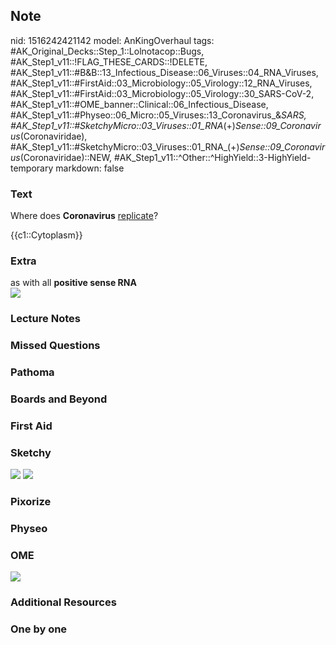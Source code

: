 ## Note
nid: 1516242421142
model: AnKingOverhaul
tags: #AK_Original_Decks::Step_1::Lolnotacop::Bugs, #AK_Step1_v11::!FLAG_THESE_CARDS::!DELETE, #AK_Step1_v11::#B&B::13_Infectious_Disease::06_Viruses::04_RNA_Viruses, #AK_Step1_v11::#FirstAid::03_Microbiology::05_Virology::12_RNA_Viruses, #AK_Step1_v11::#FirstAid::03_Microbiology::05_Virology::30_SARS-CoV-2, #AK_Step1_v11::#OME_banner::Clinical::06_Infectious_Disease, #AK_Step1_v11::#Physeo::06_Micro::05_Viruses::13_Coronavirus_&_SARS, #AK_Step1_v11::#SketchyMicro::03_Viruses::01_RNA_(+)_Sense::09_Coronavirus_(Coronaviridae), #AK_Step1_v11::#SketchyMicro::03_Viruses::01_RNA_(+)_Sense::09_Coronavirus_(Coronaviridae)::NEW, #AK_Step1_v11::^Other::^HighYield::3-HighYield-temporary
markdown: false

### Text
Where does <b>Coronavirus</b> <u>replicate</u>?
<div>
  {{c1::Cytoplasm}}
</div>

### Extra
<div>
  as with all <b>positive sense RNA</b>
</div><img src="paste-42434276884926.jpg">

### Lecture Notes


### Missed Questions


### Pathoma


### Boards and Beyond


### First Aid


### Sketchy
<img src="paste-5098126180355.jpg"> <img src=
"Screen%20Shot%202019-10-11%20at%208.24.40%20AM.png">

### Pixorize


### Physeo


### OME
<div class="ome-widget">
  <a href=
  "https://onlinemeded.org/spa/infectious-disease?ref=anki"><img src="_OME_AnkiFlashcards_Topic_5.png"></a>
</div>

### Additional Resources


### One by one

